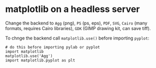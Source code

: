 matplotlib on a headless server
===============================

Change the backend to `Agg` (png), `PS` (ps, eps), `PDF`, `SVG`, `Cairo` (many
formats, requires Cairo libraries), `GDK` (GIMP drawing kit, can save tiff).

To chnge the backend call `matplotlib.use()` before importing `pyplot`:

    # do this before importing pylab or pyplot
    import matplotlib
    matplotlib.use('Agg')
    import matplotlib.pyplot as plt

